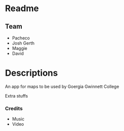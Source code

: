# Readme
## Team
* Pacheco
* Josh Gerth
* Maggie
* David



# Descriptions
An app for maps
to be used by Goergia Gwinnett College


Extra stuffs

### Credits
* Music
* Video
<!-- End of File -->
